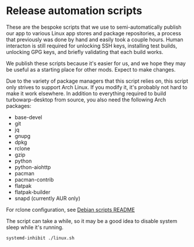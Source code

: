 # Release automation scripts

These are the bespoke scripts that we use to semi-automatically publish our app to various Linux app stores and package repositories, a process that previously was done by hand and easily took a couple hours. Human interacton is still required for unlocking SSH keys, installing test builds, unlocking GPG keys, and briefly validating that each build works.

We publish these scripts because it's easier for us, and we hope they may be useful as a starting place for other mods. Expect to make changes.

Due to the variety of package managers that this script relies on, this script only strives to support Arch Linux. If you modify it, it's probably not hard to make it work elsewhere. In addition to everything required to build turbowarp-desktop from source, you also need the following Arch packages:

 - base-devel
 - git
 - jq
 - gnupg
 - dpkg
 - rclone
 - gzip
 - python
 - python-aiohttp
 - pacman
 - pacman-contrib
 - flatpak
 - flatpak-builder
 - snapd (currently AUR only)

For rclone configuration, see [Debian scripts README](../debian/README.md)

The script can take a while, so it may be a good idea to disable system sleep while it's running.

```
systemd-inhibit ./linux.sh
```
